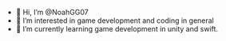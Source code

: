 - 👋 Hi, I’m @NoahGG07
- 👀 I’m interested in game development and coding in general
- 🌱 I’m currently learning game development in unity and swift.



<!---
NoahGG07/NoahGG07 is a ✨ special ✨ repository because its `README.md` (this file) appears on your GitHub profile.
You can click the Preview link to take a look at your changes.
--->
